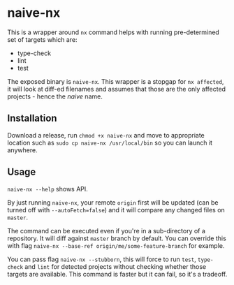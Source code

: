 # naive-nx

This is a wrapper around `nx` command helps with running pre-determined set of targets which are:

- type-check
- lint
- test

The exposed binary is `naive-nx`. This wrapper is a stopgap for `nx affected`, it will look at diff-ed filenames and assumes that those are the only affected projects - hence the *naive* name.

## Installation

Download a release, run `chmod +x naive-nx` and move to appropriate location such as `sudo cp naive-nx /usr/local/bin` so you can launch it anywhere.

## Usage

`naive-nx --help` shows API.

By just running `naive-nx`, your remote `origin` first will be updated (can be turned off with `--autoFetch=false`) and it will compare any changed files on `master`.

The command can be executed even if you're in a sub-directory of a repository. It will diff against `master` branch by default. You can override this with flag `naive-nx --base-ref origin/me/some-feature-branch` for example.

You can pass flag `naive-nx --stubborn`, this will force to run `test`, `type-check` and `lint` for detected projects without checking whether those targets are available. This command is faster but it can fail, so it's a tradeoff.
